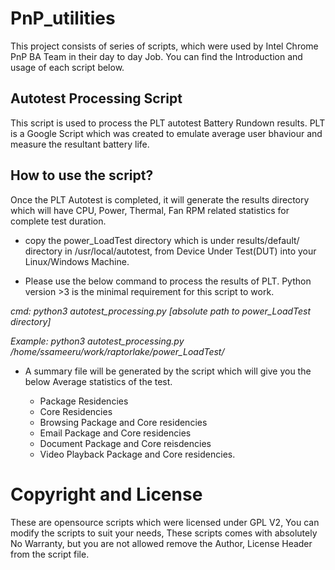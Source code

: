 PnP_utilities
===========

This project consists of series of scripts, which were used by Intel
Chrome PnP BA Team in their day to day Job. You can find the
Introduction and usage of each script below.

Autotest Processing Script
-----------------
This script is used to process the PLT autotest Battery Rundown results.
PLT is a Google Script which was created to emulate average user bhaviour
and measure the resultant battery life.

How to use the script?
-----
Once the PLT Autotest is completed, it will generate the results directory
which will have CPU, Power, Thermal, Fan RPM related statistics for complete
test duration.

* copy the power_LoadTest directory which is under results/default/ directory in
  /usr/local/autotest, from Device Under Test(DUT) into your Linux/Windows Machine.

* Please use the below command to process the results of PLT. Python version >3 is
the minimal requirement for this script to work.

*cmd: python3 autotest_processing.py [absolute path to power_LoadTest directory]*

*Example: python3 autotest_processing.py /home/ssameeru/work/raptorlake/power_LoadTest/*

* A summary file will be generated by the script which will give you the below Average
statistics of the test.

   * Package Residencies
   * Core Residencies
   * Browsing Package and Core residencies
   * Email Package and Core residencies
   * Document Package and Core reisdencies
   * Video Playback Package and Core residencies.


Copyright and License
====================
These are opensource scripts which were licensed under GPL V2,
You can modify the scripts to suit your needs, These scripts comes with
absolutely No Warranty, but you are not allowed remove the Author, License
Header from the script file.

